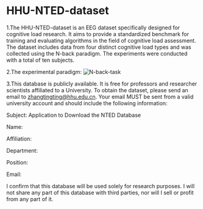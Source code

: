 # HHU-NTED-dataset
1.The HHU-NTED-dataset is an EEG dataset specifically designed for cognitive load research. It aims to provide a standardized benchmark for training and evaluating algorithms in the field of cognitive load assessment. The dataset includes data from four distinct cognitive load types and was collected using the N-back paradigm. The experiments were conducted with a total of ten subjects.

2.The experimental paradigm:
![N-back-task](https://github.com/user-attachments/assets/50e10b0d-ae1f-4274-bf8b-9ae0a7b044eb)


3.This database is publicly available. It is free for professors and researcher scientists affiliated to a University. 
To obtain the dataset, please send an email to zhangtingting@hhu.edu.cn. Your email MUST be sent from a valid university account and should include the following information:

Subject: Application to Download the NTED Database

Name:

Affiliation:

Department:

Position:

Email:

I confirm that this database will be used solely for research purposes. I will not share any part of this database with third parties, nor will I sell or profit from any part of it.
